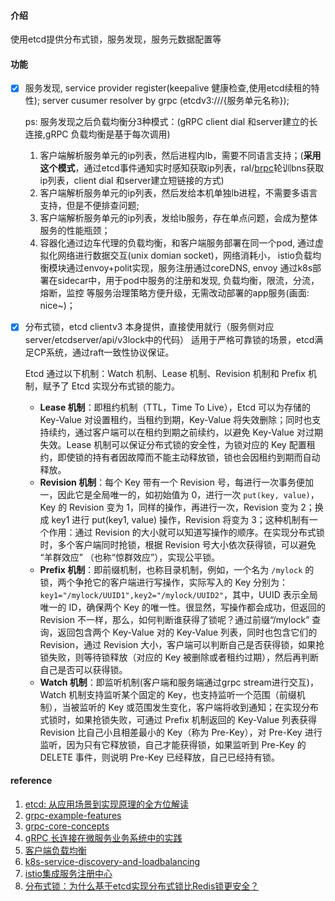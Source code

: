 #### 介绍

使用etcd提供分布式锁，服务发现，服务元数据配置等

#### 功能

- [x] 服务发现, service provider register(keepalive 健康检查,使用etcd续租的特性); server cusumer resolver by grpc (etcdv3:///{服务单元名称});

  ps: 服务发现之后负载均衡分3种模式：(gRPC client  dial 和server建立的长连接,gRPC 负载均衡是基于每次调用)

  1. 客户端解析服务单元的ip列表，然后进程内lb，需要不同语言支持；(**采用这个模式**，通过etcd事件通知实时感知获取ip列表，ral/[brpc](https://github.com/apache/incubator-brpc/blob/master/docs/cn/load_balancing.md)轮训bns获取ip列表，client  dial 和server建立短链接的方式)
  2. 客户端解析服务单元的ip列表，然后发给本机单独lb进程，不需要多语言支持，但是不便排查问题;
  3. 客户端解析服务单元的ip列表，发给lb服务，存在单点问题，会成为整体服务的性能瓶颈；
  4. 容器化通过边车代理的负载均衡，和客户端服务部署在同一个pod, 通过虚拟化网络进行数据交互(unix domian socket)，网络消耗小， istio负载均衡模块通过envoy+polit实现，服务注册通过coreDNS, envoy 通过k8s部署在sidecar中，用于pod中服务的注册和发现, 负载均衡，限流，分流，熔断，监控 等服务治理策略方便升级，无需改动部署的app服务(画面: nice~)；

- [x] 分布式锁，etcd clientv3 本身提供，直接使用就行（服务侧对应server/etcdserver/api/v3lock中的代码）  适用于严格可靠锁的场景，etcd满足CP系统，通过raft一致性协议保证。

   Etcd 通过以下机制：Watch 机制、Lease 机制、Revision 机制和 Prefix 机制，赋予了 Etcd 实现分布式锁的能力。

  - **Lease 机制**：即租约机制（TTL，Time To Live），Etcd 可以为存储的 Key-Value 对设置租约，当租约到期，Key-Value 将失效删除；同时也支持续约，通过客户端可以在租约到期之前续约，以避免 Key-Value 对过期失效。Lease 机制可以保证分布式锁的安全性，为锁对应的 Key 配置租约，即使锁的持有者因故障而不能主动释放锁，锁也会因租约到期而自动释放。
  - **Revision 机制**：每个 Key 带有一个 Revision 号，每进行一次事务便加一，因此它是全局唯一的，如初始值为 0，进行一次 `put(key, value)`，Key 的 Revision 变为 1，同样的操作，再进行一次，Revision 变为 2；换成 key1 进行 put(key1, value) 操作，Revision 将变为 3；这种机制有一个作用：通过 Revision 的大小就可以知道写操作的顺序。在实现分布式锁时，多个客户端同时抢锁，根据 Revision 号大小依次获得锁，可以避免 “羊群效应” （也称“惊群效应”），实现公平锁。
  - **Prefix 机制**：即前缀机制，也称目录机制，例如，一个名为 `/mylock` 的锁，两个争抢它的客户端进行写操作，实际写入的 Key 分别为：`key1="/mylock/UUID1",key2="/mylock/UUID2"`，其中，UUID 表示全局唯一的 ID，确保两个 Key 的唯一性。很显然，写操作都会成功，但返回的 Revision 不一样，那么，如何判断谁获得了锁呢？通过前缀“/mylock” 查询，返回包含两个 Key-Value 对的 Key-Value 列表，同时也包含它们的 Revision，通过 Revision 大小，客户端可以判断自己是否获得锁，如果抢锁失败，则等待锁释放（对应的 Key 被删除或者租约过期），然后再判断自己是否可以获得锁。
  - **Watch 机制**：即监听机制(客户端和服务端通过grpc stream进行交互)，Watch 机制支持监听某个固定的 Key，也支持监听一个范围（前缀机制），当被监听的 Key 或范围发生变化，客户端将收到通知；在实现分布式锁时，如果抢锁失败，可通过 Prefix 机制返回的 Key-Value 列表获得 Revision 比自己小且相差最小的 Key（称为 Pre-Key），对 Pre-Key 进行监听，因为只有它释放锁，自己才能获得锁，如果监听到 Pre-Key 的 DELETE 事件，则说明 Pre-Key 已经释放，自己已经持有锁。



#### reference

1. [etcd: 从应用场景到实现原理的全方位解读](https://www.infoq.cn/article/etcd-interpretation-application-scenario-implement-principle/)
2. [grpc-example-features](https://github.com/grpc/grpc-go/tree/master/examples/features)
3. [grpc-core-concepts](https://grpc.io/docs/what-is-grpc/core-concepts/)
4. [gRPC 长连接在微服务业务系统中的实践](https://www.infoq.cn/article/cpxr35bwjttgncltyekz)
5. [客户端负载均衡](http://icyfenix.cn/distribution/connect/load-balancing.html)
6. [k8s-service-discovery-and-loadbalancing](https://jimmysong.io/kubernetes-handbook/practice/service-discovery-and-loadbalancing.html)
7. [istio集成服务注册中心](https://www.servicemesher.com/istio-handbook/practice/integration-registry.html)
7. [分布式锁：为什么基于etcd实现分布式锁比Redis锁更安全？](https://time.geekbang.org/column/article/350285)

